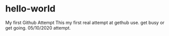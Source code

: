 # hello-world
My first Github Attempt
This my first real attempt at gethub use. get busy or get going.
05/10/2020 attempt.
